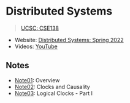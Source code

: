 # Distributed Systems

> [UCSC: CSE138](https://decomposition.al/CSE138-2021-03/)

* Website: [Distributed Systems: Spring 2022](https://decomposition.al/CSE138-2021-03/)
* Videos: [YouTube](https://www.youtube.com/playlist?list=PLNPUF5QyWU8PydLG2cIJrCvnn5I_exhYx)

## Notes

* [Note01](./Notes/Note01.md): Overview
* [Note02](./Notes/Note02.md): Clocks and Causality
* [Note03](./Notes/Note03.md): Logical Clocks - Part I

